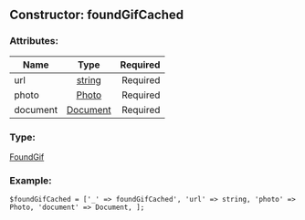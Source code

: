 ## Constructor: foundGifCached  

### Attributes:

| Name     |    Type       | Required |
|----------|:-------------:|---------:|
|url|[string](../types/string.md) | Required|
|photo|[Photo](../types/Photo.md) | Required|
|document|[Document](../types/Document.md) | Required|
### Type: 

[FoundGif](../types/FoundGif.md)
### Example:

```
$foundGifCached = ['_' => foundGifCached', 'url' => string, 'photo' => Photo, 'document' => Document, ];
```